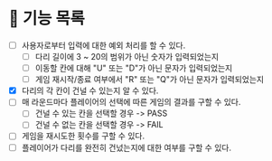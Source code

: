 # 🚀 기능 목록

- [ ] 사용자로부터 입력에 대한 예외 처리를 할 수 있다.
  - [ ] 다리 길이에 3 ~ 20의 범위가 아닌 숫자가 입력되었는지
  - [ ] 이동할 칸에 대해 "U" 또는 "D"가 아닌 문자가 입력되었는지
  - [ ] 게임 재시작/종료 여부에서 "R" 또는 "Q"가 아닌 문자가 입력되었는지
- [X] 다리의 각 칸이 건널 수 있는지 알 수 있다.
- [ ] 매 라운드마다 플레이어의 선택에 따른 게임의 결과를 구할 수 있다.
  - [ ] 건널 수 있는 칸을 선택할 경우 -> PASS
  - [ ] 건널 수 없는 칸을 선택할 경우 -> FAIL
- [ ] 게임을 재시도한 횟수를 구할 수 있다.
- [ ] 플레이어가 다리를 완전히 건넜는지에 대한 여부를 구할 수 있다.